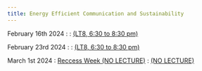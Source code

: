 ```yaml
---
title: Energy Efficient Communication and Sustainability
---
```



February 16th 2024
: [](#)
  : [(LT8, 6:30 to 8:30 pm)](#)


February 23rd 2024
: [](#)
  : [(LT8, 6:30 to 8:30 pm)](#)


March 1st 2024
: [Reccess Week (NO LECTURE)](#)
  : [(NO LECTURE)](#)



